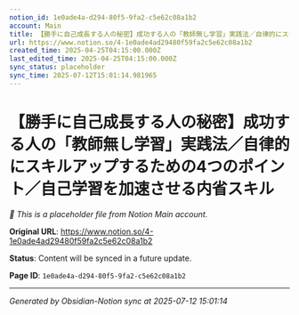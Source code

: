 ```yaml
---
notion_id: 1e0ade4a-d294-80f5-9fa2-c5e62c08a1b2
account: Main
title: 【勝手に自己成長する人の秘密】成功する人の「教師無し学習」実践法／自律的にスキルアップするための4つのポイント／自己学習を加速させる内省スキル
url: https://www.notion.so/4-1e0ade4ad29480f59fa2c5e62c08a1b2
created_time: 2025-04-25T04:15:00.000Z
last_edited_time: 2025-04-25T04:15:00.000Z
sync_status: placeholder
sync_time: 2025-07-12T15:01:14.981965
---
```


# 【勝手に自己成長する人の秘密】成功する人の「教師無し学習」実践法／自律的にスキルアップするための4つのポイント／自己学習を加速させる内省スキル

*🔄 This is a placeholder file from Notion Main account.*

**Original URL**: https://www.notion.so/4-1e0ade4ad29480f59fa2c5e62c08a1b2

**Status**: Content will be synced in a future update.

**Page ID**: `1e0ade4a-d294-80f5-9fa2-c5e62c08a1b2`

---

*Generated by Obsidian-Notion sync at 2025-07-12 15:01:14*
